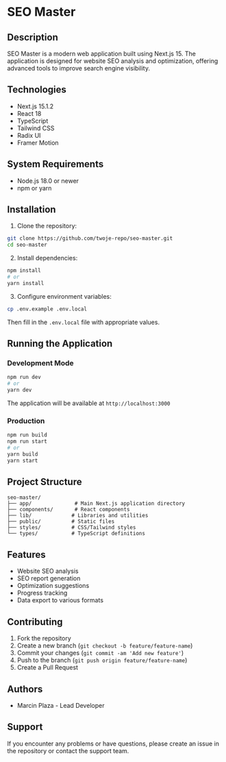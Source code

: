 # SEO Master

## Description
SEO Master is a modern web application built using Next.js 15. The application is designed for website SEO analysis and optimization, offering advanced tools to improve search engine visibility.

## Technologies
- Next.js 15.1.2
- React 18
- TypeScript
- Tailwind CSS
- Radix UI
- Framer Motion

## System Requirements
- Node.js 18.0 or newer
- npm or yarn

## Installation

1. Clone the repository:
```bash
git clone https://github.com/twoje-repo/seo-master.git
cd seo-master
```

2. Install dependencies:
```bash
npm install
# or
yarn install
```

3. Configure environment variables:
```bash
cp .env.example .env.local
```
Then fill in the `.env.local` file with appropriate values.

## Running the Application

### Development Mode
```bash
npm run dev
# or
yarn dev
```
The application will be available at `http://localhost:3000`

### Production
```bash
npm run build
npm run start
# or
yarn build
yarn start
```

## Project Structure
```
seo-master/
├── app/              # Main Next.js application directory
├── components/       # React components
├── lib/             # Libraries and utilities
├── public/          # Static files
├── styles/          # CSS/Tailwind styles
└── types/           # TypeScript definitions
```

## Features
- Website SEO analysis
- SEO report generation
- Optimization suggestions
- Progress tracking
- Data export to various formats

## Contributing
1. Fork the repository
2. Create a new branch (`git checkout -b feature/feature-name`)
3. Commit your changes (`git commit -am 'Add new feature'`)
4. Push to the branch (`git push origin feature/feature-name`)
5. Create a Pull Request

## Authors
- Marcin Plaza - Lead Developer

## Support
If you encounter any problems or have questions, please create an issue in the repository or contact the support team.
